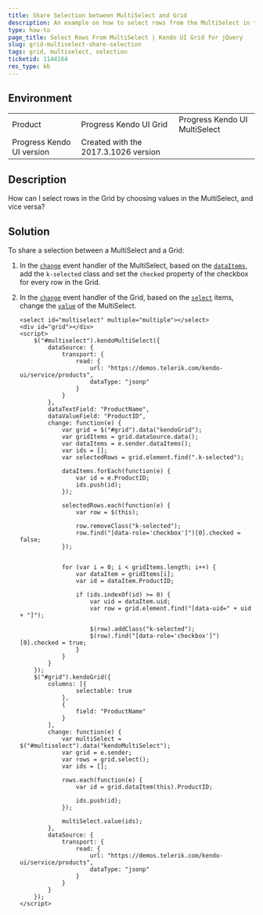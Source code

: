```yaml
---
title: Share Selection between MultiSelect and Grid
description: An example on how to select rows from the MultiSelect in the Kendo UI Grid and choose values by selecting Grid rows in the MultiSelect.
type: how-to
page_title: Select Rows From MultiSelect | Kendo UI Grid for jQuery
slug: grid-multiselect-share-selection
tags: grid, multiselect, selection
ticketid: 1144164
res_type: kb
---
```


## Environment
<table>
 <tr>
  <td>Product</td>
  <td>Progress Kendo UI Grid</td>
  <td>Progress Kendo UI MultiSelect</td>
 </tr>
 <tr>
  <td>Progress Kendo UI version</td>
  <td>Created with the 2017.3.1026 version</td>
 </tr>
</table>

## Description

How can I select rows in the Grid by choosing values in the MultiSelect, and vice versa?

## Solution

To share a selection between a MultiSelect and a Grid:

1. In the [`change`](https://docs.telerik.com/kendo-ui/api/javascript/ui/multiselect/events/change) event handler of the MultiSelect, based on the [`dataItems`](https://docs.telerik.com/kendo-ui/api/javascript/ui/multiselect/methods/dataitems), add the `k-selected` class and set the `checked` property of the checkbox for every row in the Grid.
1. In the [`change`](https://docs.telerik.com/kendo-ui/api/javascript/ui/grid/events/change) event handler of the Grid, based on the [`select`](https://docs.telerik.com/kendo-ui/api/javascript/ui/grid/methods/select) items, change the [`value`](https://docs.telerik.com/kendo-ui/api/javascript/ui/multiselect/methods/value) of the MultiSelect.

    ```dojo
    <select id="multiselect" multiple="multiple"></select>
    <div id="grid"></div>
    <script>
        $("#multiselect").kendoMultiSelect({
            dataSource: {
                transport: {
                    read: {
                        url: "https://demos.telerik.com/kendo-ui/service/products",
                        dataType: "jsonp"
                    }
                }
            },
            dataTextField: "ProductName",
            dataValueField: "ProductID",
            change: function(e) {
                var grid = $("#grid").data("kendoGrid");
                var gridItems = grid.dataSource.data();
                var dataItems = e.sender.dataItems();
                var ids = [];
                var selectedRows = grid.element.find(".k-selected");

                dataItems.forEach(function(e) {
                    var id = e.ProductID;
                    ids.push(id);
                });

                selectedRows.each(function(e) {
                    var row = $(this);

                    row.removeClass("k-selected");
                    row.find("[data-role='checkbox']")[0].checked = false;
                });


                for (var i = 0; i < gridItems.length; i++) {
                    var dataItem = gridItems[i];
                    var id = dataItem.ProductID;

                    if (ids.indexOf(id) >= 0) {
                        var uid = dataItem.uid;
                        var row = grid.element.find("[data-uid=" + uid + "]");

                        $(row).addClass("k-selected");
                        $(row).find("[data-role='checkbox']")[0].checked = true;
                    }
                }
            }
        });
        $("#grid").kendoGrid({
            columns: [{
                    selectable: true
                },
                {
                    field: "ProductName"
                }
            ],
            change: function(e) {
                var multiSelect = $("#multiselect").data("kendoMultiSelect");
                var grid = e.sender;
                var rows = grid.select();
                var ids = [];

                rows.each(function(e) {
                    var id = grid.dataItem(this).ProductID;

                    ids.push(id);
                });

                multiSelect.value(ids);
            },
            dataSource: {
                transport: {
                    read: {
                        url: "https://demos.telerik.com/kendo-ui/service/products",
                        dataType: "jsonp"
                    }
                }
            }
        });
    </script>
    ```
